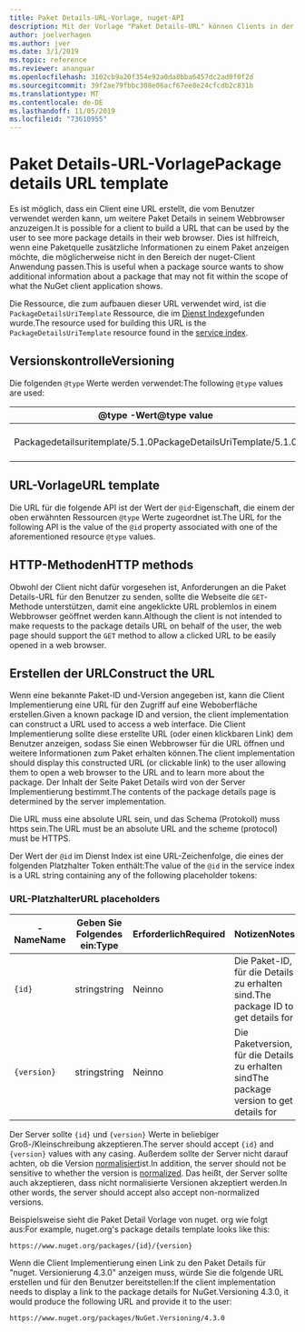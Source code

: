 ```yaml
---
title: Paket Details-URL-Vorlage, nuget-API
description: Mit der Vorlage "Paket Details-URL" können Clients in der Benutzeroberfläche einen Weblink zu weiteren Paket Details anzeigen.
author: joelverhagen
ms.author: jver
ms.date: 3/1/2019
ms.topic: reference
ms.reviewer: ananguar
ms.openlocfilehash: 3102cb9a20f354e92a0da8bba6457dc2ad0f0f2d
ms.sourcegitcommit: 39f2ae79fbbc308e06acf67ee8e24cfcdb2c831b
ms.translationtype: MT
ms.contentlocale: de-DE
ms.lasthandoff: 11/05/2019
ms.locfileid: "73610955"
---
```

# <a name="package-details-url-template"></a><span data-ttu-id="f36c4-103">Paket Details-URL-Vorlage</span><span class="sxs-lookup"><span data-stu-id="f36c4-103">Package details URL template</span></span>

<span data-ttu-id="f36c4-104">Es ist möglich, dass ein Client eine URL erstellt, die vom Benutzer verwendet werden kann, um weitere Paket Details in seinem Webbrowser anzuzeigen.</span><span class="sxs-lookup"><span data-stu-id="f36c4-104">It is possible for a client to build a URL that can be used by the user to see more package details in their web browser.</span></span> <span data-ttu-id="f36c4-105">Dies ist hilfreich, wenn eine Paketquelle zusätzliche Informationen zu einem Paket anzeigen möchte, die möglicherweise nicht in den Bereich der nuget-Client Anwendung passen.</span><span class="sxs-lookup"><span data-stu-id="f36c4-105">This is useful when a package source wants to show additional information about a package that may not fit within the scope of what the NuGet client application shows.</span></span>

<span data-ttu-id="f36c4-106">Die Ressource, die zum aufbauen dieser URL verwendet wird, ist die `PackageDetailsUriTemplate` Ressource, die im [Dienst Index](service-index.md)gefunden wurde.</span><span class="sxs-lookup"><span data-stu-id="f36c4-106">The resource used for building this URL is the `PackageDetailsUriTemplate` resource found in the [service index](service-index.md).</span></span>

## <a name="versioning"></a><span data-ttu-id="f36c4-107">Versionskontrolle</span><span class="sxs-lookup"><span data-stu-id="f36c4-107">Versioning</span></span>

<span data-ttu-id="f36c4-108">Die folgenden `@type` Werte werden verwendet:</span><span class="sxs-lookup"><span data-stu-id="f36c4-108">The following `@type` values are used:</span></span>

<span data-ttu-id="f36c4-109">@type -Wert</span><span class="sxs-lookup"><span data-stu-id="f36c4-109">@type value</span></span>                     | <span data-ttu-id="f36c4-110">Notizen</span><span class="sxs-lookup"><span data-stu-id="f36c4-110">Notes</span></span>
------------------------------- | -----
<span data-ttu-id="f36c4-111">Packagedetailsuritemplate/5.1.0</span><span class="sxs-lookup"><span data-stu-id="f36c4-111">PackageDetailsUriTemplate/5.1.0</span></span> | <span data-ttu-id="f36c4-112">Die erste Version</span><span class="sxs-lookup"><span data-stu-id="f36c4-112">The initial release</span></span>

## <a name="url-template"></a><span data-ttu-id="f36c4-113">URL-Vorlage</span><span class="sxs-lookup"><span data-stu-id="f36c4-113">URL template</span></span>

<span data-ttu-id="f36c4-114">Die URL für die folgende API ist der Wert der `@id`-Eigenschaft, die einem der oben erwähnten Ressourcen `@type` Werte zugeordnet ist.</span><span class="sxs-lookup"><span data-stu-id="f36c4-114">The URL for the following API is the value of the `@id` property associated with one of the aforementioned resource `@type` values.</span></span>

## <a name="http-methods"></a><span data-ttu-id="f36c4-115">HTTP-Methoden</span><span class="sxs-lookup"><span data-stu-id="f36c4-115">HTTP methods</span></span>

<span data-ttu-id="f36c4-116">Obwohl der Client nicht dafür vorgesehen ist, Anforderungen an die Paket Details-URL für den Benutzer zu senden, sollte die Webseite die `GET`-Methode unterstützen, damit eine angeklickte URL problemlos in einem Webbrowser geöffnet werden kann.</span><span class="sxs-lookup"><span data-stu-id="f36c4-116">Although the client is not intended to make requests to the package details URL on behalf of the user, the web page should support the `GET` method to allow a clicked URL to be easily opened in a web browser.</span></span>

## <a name="construct-the-url"></a><span data-ttu-id="f36c4-117">Erstellen der URL</span><span class="sxs-lookup"><span data-stu-id="f36c4-117">Construct the URL</span></span>

<span data-ttu-id="f36c4-118">Wenn eine bekannte Paket-ID und-Version angegeben ist, kann die Client Implementierung eine URL für den Zugriff auf eine Weboberfläche erstellen.</span><span class="sxs-lookup"><span data-stu-id="f36c4-118">Given a known package ID and version, the client implementation can construct a URL used to access a web interface.</span></span> <span data-ttu-id="f36c4-119">Die Client Implementierung sollte diese erstellte URL (oder einen klickbaren Link) dem Benutzer anzeigen, sodass Sie einen Webbrowser für die URL öffnen und weitere Informationen zum Paket erhalten können.</span><span class="sxs-lookup"><span data-stu-id="f36c4-119">The client implementation should display this constructed URL (or clickable link) to the user allowing them to open a web browser to the URL and to learn more about the package.</span></span> <span data-ttu-id="f36c4-120">Der Inhalt der Seite Paket Details wird von der Server Implementierung bestimmt.</span><span class="sxs-lookup"><span data-stu-id="f36c4-120">The contents of the package details page is determined by the server implementation.</span></span>

<span data-ttu-id="f36c4-121">Die URL muss eine absolute URL sein, und das Schema (Protokoll) muss https sein.</span><span class="sxs-lookup"><span data-stu-id="f36c4-121">The URL must be an absolute URL and the scheme (protocol) must be HTTPS.</span></span>

<span data-ttu-id="f36c4-122">Der Wert der `@id` im Dienst Index ist eine URL-Zeichenfolge, die eines der folgenden Platzhalter Token enthält:</span><span class="sxs-lookup"><span data-stu-id="f36c4-122">The value of the `@id` in the service index is a URL string containing any of the following placeholder tokens:</span></span>

### <a name="url-placeholders"></a><span data-ttu-id="f36c4-123">URL-Platzhalter</span><span class="sxs-lookup"><span data-stu-id="f36c4-123">URL placeholders</span></span>

<span data-ttu-id="f36c4-124">-Name</span><span class="sxs-lookup"><span data-stu-id="f36c4-124">Name</span></span>        | <span data-ttu-id="f36c4-125">Geben Sie Folgendes ein:</span><span class="sxs-lookup"><span data-stu-id="f36c4-125">Type</span></span>    | <span data-ttu-id="f36c4-126">Erforderlich</span><span class="sxs-lookup"><span data-stu-id="f36c4-126">Required</span></span> | <span data-ttu-id="f36c4-127">Notizen</span><span class="sxs-lookup"><span data-stu-id="f36c4-127">Notes</span></span>
----------- | ------- | -------- | -----
`{id}`      | <span data-ttu-id="f36c4-128">string</span><span class="sxs-lookup"><span data-stu-id="f36c4-128">string</span></span>  | <span data-ttu-id="f36c4-129">Nein</span><span class="sxs-lookup"><span data-stu-id="f36c4-129">no</span></span>       | <span data-ttu-id="f36c4-130">Die Paket-ID, für die Details zu erhalten sind.</span><span class="sxs-lookup"><span data-stu-id="f36c4-130">The package ID to get details for</span></span>
`{version}` | <span data-ttu-id="f36c4-131">string</span><span class="sxs-lookup"><span data-stu-id="f36c4-131">string</span></span>  | <span data-ttu-id="f36c4-132">Nein</span><span class="sxs-lookup"><span data-stu-id="f36c4-132">no</span></span>       | <span data-ttu-id="f36c4-133">Die Paketversion, für die Details zu erhalten sind</span><span class="sxs-lookup"><span data-stu-id="f36c4-133">The package version to get details for</span></span>

<span data-ttu-id="f36c4-134">Der Server sollte `{id}` und `{version}` Werte in beliebiger Groß-/Kleinschreibung akzeptieren.</span><span class="sxs-lookup"><span data-stu-id="f36c4-134">The server should accept `{id}` and `{version}` values with any casing.</span></span> <span data-ttu-id="f36c4-135">Außerdem sollte der Server nicht darauf achten, ob die Version [normalisiert](https://docs.microsoft.com/nuget/concepts/package-versioning#normalized-version-numbers)ist.</span><span class="sxs-lookup"><span data-stu-id="f36c4-135">In addition, the server should not be sensitive to whether the version is [normalized](https://docs.microsoft.com/nuget/concepts/package-versioning#normalized-version-numbers).</span></span> <span data-ttu-id="f36c4-136">Das heißt, der Server sollte auch akzeptieren, dass nicht normalisierte Versionen akzeptiert werden.</span><span class="sxs-lookup"><span data-stu-id="f36c4-136">In other words, the server should accept also accept non-normalized versions.</span></span>

<span data-ttu-id="f36c4-137">Beispielsweise sieht die Paket Detail Vorlage von nuget. org wie folgt aus:</span><span class="sxs-lookup"><span data-stu-id="f36c4-137">For example, nuget.org's package details template looks like this:</span></span>

    https://www.nuget.org/packages/{id}/{version}

<span data-ttu-id="f36c4-138">Wenn die Client Implementierung einen Link zu den Paket Details für "nuget. Versionierung 4.3.0" anzeigen muss, würde Sie die folgende URL erstellen und für den Benutzer bereitstellen:</span><span class="sxs-lookup"><span data-stu-id="f36c4-138">If the client implementation needs to display a link to the package details for NuGet.Versioning 4.3.0, it would produce the following URL and provide it to the user:</span></span>

    https://www.nuget.org/packages/NuGet.Versioning/4.3.0
